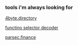 ### tools i'm always looking for

[4byte.directory](https://www.4byte.directory/)

[functino selector decoder](https://function-selector-decoder.vercel.app/)

[parsec.finance](https://parsec.finance) 